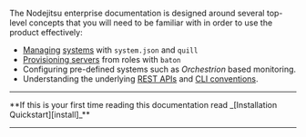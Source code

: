 The Nodejitsu enterprise documentation is designed around several top-level concepts that you will need to be familiar with in order to use the product effectively:

* [Managing][quill] [systems][systems] with `system.json` and `quill`
* [Provisioning servers][baton] from roles with `baton`
* Configuring pre-defined systems such as _Orchestrion_ based monitoring.
* Understanding the underlying [REST APIs][rest] and [CLI conventions][conventions].

<hr>
**If this is your first time reading this documentation read _[Installation Quickstart][install]_**
<hr>

[install]: /a-quickstart
[quill]: /quill
[systems]: /system-json
[baton]: /baton
[rest]: /conservatory/api
[conventions]: /a-quickstart/using-conventions

[meta:title]: <> (Inside Nodejitsu)